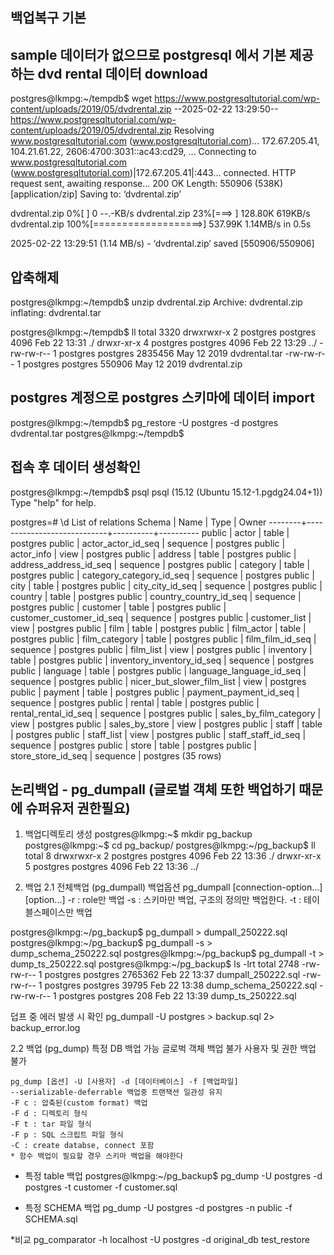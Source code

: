 ## 백업복구 기본

## sample 데이터가 없으므로 postgresql 에서 기본 제공하는 dvd rental 데이터 download

postgres@lkmpg:~/tempdb$ wget https://www.postgresqltutorial.com/wp-content/uploads/2019/05/dvdrental.zip
--2025-02-22 13:29:50--  https://www.postgresqltutorial.com/wp-content/uploads/2019/05/dvdrental.zip
Resolving www.postgresqltutorial.com (www.postgresqltutorial.com)... 172.67.205.41, 104.21.61.22, 2606:4700:3031::ac43:cd29, ...
Connecting to www.postgresqltutorial.com (www.postgresqltutorial.com)|172.67.205.41|:443... connected.
HTTP request sent, awaiting response... 200 OK
Length: 550906 (538K) [application/zip]
Saving to: ‘dvdrental.zip’

dvdrental.zip         0%[                    ]       0  --.-KB/s
dvdrental.zip        23%[===>                ] 128.80K   619KB/s
dvdrental.zip       100%[===================>] 537.99K  1.14MB/s    in 0.5s

2025-02-22 13:29:51 (1.14 MB/s) - ‘dvdrental.zip’ saved [550906/550906]


## 압축해제 

postgres@lkmpg:~/tempdb$ unzip dvdrental.zip
Archive:  dvdrental.zip
  inflating: dvdrental.tar
  
postgres@lkmpg:~/tempdb$ ll
total 3320
drwxrwxr-x 2 postgres postgres    4096 Feb 22 13:31 ./
drwxr-xr-x 4 postgres postgres    4096 Feb 22 13:29 ../
-rw-rw-r-- 1 postgres postgres 2835456 May 12  2019 dvdrental.tar
-rw-rw-r-- 1 postgres postgres  550906 May 12  2019 dvdrental.zip

## postgres 계정으로 postgres 스키마에 데이터 import 

postgres@lkmpg:~/tempdb$ pg_restore -U postgres -d postgres dvdrental.tar
postgres@lkmpg:~/tempdb$

## 접속 후 데이터 생성확인
postgres@lkmpg:~/tempdb$ psql
psql (15.12 (Ubuntu 15.12-1.pgdg24.04+1))
Type "help" for help.

postgres=# \d
                     List of relations
 Schema |            Name            |   Type   |  Owner
--------+----------------------------+----------+----------
 public | actor                      | table    | postgres
 public | actor_actor_id_seq         | sequence | postgres
 public | actor_info                 | view     | postgres
 public | address                    | table    | postgres
 public | address_address_id_seq     | sequence | postgres
 public | category                   | table    | postgres
 public | category_category_id_seq   | sequence | postgres
 public | city                       | table    | postgres
 public | city_city_id_seq           | sequence | postgres
 public | country                    | table    | postgres
 public | country_country_id_seq     | sequence | postgres
 public | customer                   | table    | postgres
 public | customer_customer_id_seq   | sequence | postgres
 public | customer_list              | view     | postgres
 public | film                       | table    | postgres
 public | film_actor                 | table    | postgres
 public | film_category              | table    | postgres
 public | film_film_id_seq           | sequence | postgres
 public | film_list                  | view     | postgres
 public | inventory                  | table    | postgres
 public | inventory_inventory_id_seq | sequence | postgres
 public | language                   | table    | postgres
 public | language_language_id_seq   | sequence | postgres
 public | nicer_but_slower_film_list | view     | postgres
 public | payment                    | table    | postgres
 public | payment_payment_id_seq     | sequence | postgres
 public | rental                     | table    | postgres
 public | rental_rental_id_seq       | sequence | postgres
 public | sales_by_film_category     | view     | postgres
 public | sales_by_store             | view     | postgres
 public | staff                      | table    | postgres
 public | staff_list                 | view     | postgres
 public | staff_staff_id_seq         | sequence | postgres
 public | store                      | table    | postgres
 public | store_store_id_seq         | sequence | postgres
(35 rows)


## 논리백업 - pg_dumpall (글로벌 객체 또한 백업하기 때문에 슈퍼유저 권한필요)

1. 백업디렉토리 생성
postgres@lkmpg:~$ mkdir pg_backup
postgres@lkmpg:~$ cd pg_backup/
postgres@lkmpg:~/pg_backup$ ll
total 8
drwxrwxr-x 2 postgres postgres 4096 Feb 22 13:36 ./
drwxr-xr-x 5 postgres postgres 4096 Feb 22 13:36 ../

2. 백업 
2.1 전체백업 (pg_dumpall)
	백업옵션 
	pg_dumpall [connection-option...] [option...]
	-r : role만 백업
	-s : 스키마만 백업, 구조의 정의만 백업한다.
	-t : 테이블스페이스만 백업

postgres@lkmpg:~/pg_backup$ pg_dumpall > dumpall_250222.sql
postgres@lkmpg:~/pg_backup$ pg_dumpall -s > dump_schema_250222.sql
postgres@lkmpg:~/pg_backup$ pg_dumpall -t > dump_ts_250222.sql
postgres@lkmpg:~/pg_backup$ ls -lrt
total 2748
-rw-rw-r-- 1 postgres postgres 2765362 Feb 22 13:37 dumpall_250222.sql
-rw-rw-r-- 1 postgres postgres   39795 Feb 22 13:38 dump_schema_250222.sql
-rw-rw-r-- 1 postgres postgres     208 Feb 22 13:39 dump_ts_250222.sql

덥프 중 에러 발생 시 확인
pg_dumpall -U postgres > backup.sql 2> backup_error.log

2.2 백업 (pg_dump)
	특정 DB 백업 가능
	글로벅 객체 백업 불가
	사용자 및 권한 백업 불가

	pg_dump [옵션] -U [사용자] -d [데이터베이스] -f [백업파일]
	--serializable-deferrable 백업중 트랜잭션 일관성 유지
	-F c : 압축된(custom format) 백업
	-F d : 디렉토리 형식
	-F t : tar 파일 형식
	-F p : SQL 스크립트 파일 형식 
	-C : create databse, connect 포함
	* 함수 백업이 필요할 경우 스키마 백업을 해야한다

	
- 특정 table 백업
postgres@lkmpg:~/pg_backup$ pg_dump -U postgres -d postgres -t customer -f customer.sql

- 특정 SCHEMA 백업
pg_dump -U postgres -d postgres -n public -f SCHEMA.sql



*비교 
pg_comparator -h localhost -U postgres -d original_db test_restore


